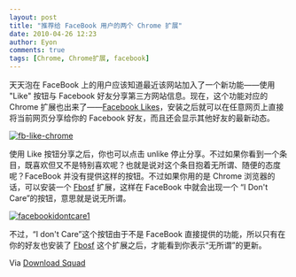 ```yaml
---
layout: post
title: "推荐给 FaceBook 用户的两个 Chrome 扩展"
date: 2010-04-26 12:23
author: Eyon
comments: true
tags: [Chrome, Chrome扩展, facebook]
---
```

天天泡在 FaceBook 上的用户应该知道最近该网站加入了一个新功能——使用 "Like" 按钮与 Facebook 好友分享第三方网站信息。现在，这个功能对应的 Chrome 扩展也出来了——[Facebook Likes](https://chrome.google.com/extensions/detail/ocfhgijcimpoffgcapmbnheggfgfiime?hl=en-US)，安装之后就可以在任意网页上直接将当前网页分享给你的 Facebook 好友，而且还会显示其他好友的最新动态。

<a href="http://img.chromi.org/2010/04/fb-like-chrome.jpg">![](http://img.chromi.org/2010/04/fb-like-chrome-550x356.jpg "fb-like-chrome")</a>

使用 Like 按钮分享之后，你也可以点击 unlike 停止分享。不过如果你看到一个条目，既喜欢但又不是特别喜欢呢？也就是说对这个条目抱着无所谓、随便的态度呢？FaceBook 并没有提供这样的按钮。不过如果你用的是 Chrome 浏览器的话，可以安装一个 [Fbosf](https://chrome.google.com/extensions/detail/hlbglppdmdnehajdanndnbdafoceoill?hl=en) 扩展，这样在 FaceBook 中就会出现一个 “I Don't Care”的按钮，意思就是说无所谓。

<a href="http://img.chromi.org/2010/04/facebookidontcare1.jpg">![](http://img.chromi.org/2010/04/facebookidontcare1.jpg "facebookidontcare1")</a>

不过，“I don't Care”这个按钮由于不是 FaceBook 直接提供的功能，所以只有在你的好友也安装了 [Fbosf](https://chrome.google.com/extensions/detail/hlbglppdmdnehajdanndnbdafoceoill?hl=en) 这个扩展之后，才能看到你表示“无所谓”的更新。

Via [Download Squad](http://www.downloadsquad.com/tag/facebook/)

